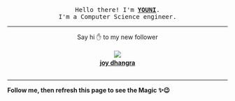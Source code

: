 <p align='center'>
    <samp>Hello there! I'm <b><a href='https://github.com/abdelyouni'>YOUNI</a></b>.<br>
        I'm a Computer Science engineer.
    </samp>
</p>
<hr>
<p align='center'>
    <span>Say hi ✋ to my new follower </span></br></br>
    <img src='https://itspot.ma/github/jo-angra_avatar.png'><b></br>
    <a href='https://github.com/jo-angra'>joy dhangra</a></b></br></br>
</p>
<hr>
<b>Follow me, then refresh this page to see the Magic ✨😉</b>